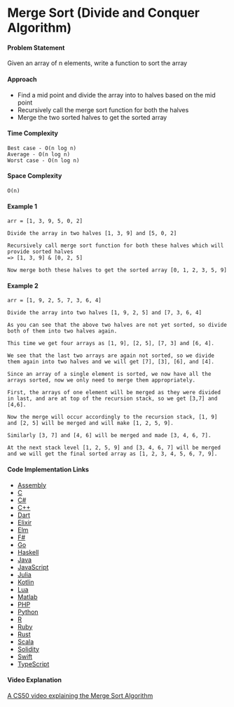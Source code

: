 # Merge Sort (Divide and Conquer Algorithm)

#### Problem Statement

Given an array of n elements, write a function to sort the array

#### Approach

- Find a mid point and divide the array into to halves based on the mid point
- Recursively call the merge sort function for both the halves
- Merge the two sorted halves to get the sorted array

#### Time Complexity

```
Best case - O(n log n)
Average - O(n log n)
Worst case - O(n log n)
```

#### Space Complexity

`O(n)`

#### Example 1

```
arr = [1, 3, 9, 5, 0, 2]  

Divide the array in two halves [1, 3, 9] and [5, 0, 2]

Recursively call merge sort function for both these halves which will provide sorted halves
=> [1, 3, 9] & [0, 2, 5]

Now merge both these halves to get the sorted array [0, 1, 2, 3, 5, 9]
```

#### Example 2

```
arr = [1, 9, 2, 5, 7, 3, 6, 4]  

Divide the array into two halves [1, 9, 2, 5] and [7, 3, 6, 4]

As you can see that the above two halves are not yet sorted, so divide both of them into two halves again.

This time we get four arrays as [1, 9], [2, 5], [7, 3] and [6, 4].

We see that the last two arrays are again not sorted, so we divide them again into two halves and we will get [7], [3], [6], and [4].

Since an array of a single element is sorted, we now have all the arrays sorted, now we only need to merge them appropriately.

First, the arrays of one element will be merged as they were divided in last, and are at top of the recursion stack, so we get [3,7] and [4,6].

Now the merge will occur accordingly to the recursion stack, [1, 9] and [2, 5] will be merged and will make [1, 2, 5, 9].

Similarly [3, 7] and [4, 6] will be merged and made [3, 4, 6, 7].

At the next stack level [1, 2, 5, 9] and [3, 4, 6, 7] will be merged and we will get the final sorted array as [1, 2, 3, 4, 5, 6, 7, 9].
```

#### Code Implementation Links

- [Assembly](https://github.com/TheAlgorithms/AArch64_Assembly/blob/main/sorters/merge_sort.s)
- [C](https://github.com/TheAlgorithms/C/blob/master/sorting/merge_sort.c)
- [C#](https://github.com/TheAlgorithms/C-Sharp/blob/master/Algorithms/Sorters/Comparison/MergeSorter.cs)
- [C++](https://github.com/TheAlgorithms/C-Plus-Plus/blob/master/sorting/merge_sort.cpp)
- [Dart](https://github.com/TheAlgorithms/Dart/blob/master/sort/merge_sort.dart)
- [Elixir](https://github.com/TheAlgorithms/Elixir/blob/master/lib/sorting/merge_sort.ex)
- [Elm](https://github.com/TheAlgorithms/Elm/blob/master/src/Sorting/MergeSort.elm)
- [F#](https://github.com/TheAlgorithms/F-Sharp/blob/main/Algorithms/Sort/Merge_Sort.fs)
- [Go](https://github.com/TheAlgorithms/Go/blob/master/sort/mergesort.go)
- [Haskell](https://github.com/TheAlgorithms/Haskell/blob/master/src/Sorts/MergeSort.hs)
- [Java](https://github.com/TheAlgorithms/Java/blob/master/src/main/java/com/thealgorithms/sorts/MergeSort.java)
- [JavaScript](https://github.com/TheAlgorithms/JavaScript/blob/master/Sorts/MergeSort.js)
- [Julia](https://github.com/TheAlgorithms/Julia/blob/main/src/sorts/merge_sort.jl)
- [Kotlin](https://github.com/TheAlgorithms/Kotlin/blob/master/src/main/kotlin/sort/MergeSort.kt)
- [Lua](https://github.com/TheAlgorithms/Lua/blob/main/src/sorting/mergesort.lua)
- [Matlab](https://github.com/TheAlgorithms/MATLAB-Octave/blob/master/algorithms/sorting/merge_sort.m)
- [PHP](https://github.com/TheAlgorithms/PHP/blob/master/Sorting/MergeSort.php)
- [Python](https://github.com/TheAlgorithms/Python/blob/master/sorts/merge_sort.py)
- [R](https://github.com/TheAlgorithms/R/blob/master/sorting_algorithms/merge_sort.r)
- [Ruby](https://github.com/TheAlgorithms/Ruby/blob/master/sorting/merge_sort.rb)
- [Rust](https://github.com/TheAlgorithms/Rust/blob/master/src/sorting/merge_sort.rs)
- [Scala](https://github.com/TheAlgorithms/Scala/blob/master/src/main/scala/Sort/MergeSort.scala)
- [Solidity](https://github.com/TheAlgorithms/Solidity/blob/main/src/Sorts/MergeSort.sol)
- [Swift](https://github.com/TheAlgorithms/Swift/blob/master/sorts/MergeSort.swift)
- [TypeScript](https://github.com/TheAlgorithms/TypeScript/blob/master/sorts/merge_sort.ts)

#### Video Explanation

[A CS50 video explaining the Merge Sort Algorithm](https://www.youtube.com/watch?v=EeQ8pwjQxTM)
